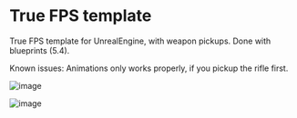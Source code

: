 # True FPS template
True FPS template for UnrealEngine, with weapon pickups. Done with blueprints (5.4).

Known issues:
Animations only works properly, if you pickup the rifle first.


![image](https://github.com/user-attachments/assets/06d052c5-7823-4c5d-a141-1052be956a1e)

![image](https://github.com/user-attachments/assets/77e095d1-14ce-4afc-ae22-96e4863ce0c3)
